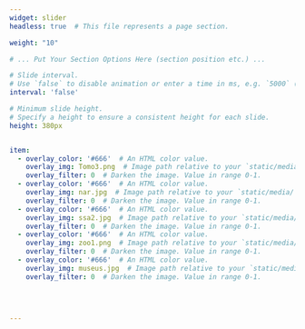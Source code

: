 ```yaml
---
widget: slider
headless: true  # This file represents a page section.

weight: "10"

# ... Put Your Section Options Here (section position etc.) ...

# Slide interval.
# Use `false` to disable animation or enter a time in ms, e.g. `5000` (5s).
interval: 'false'

# Minimum slide height.
# Specify a height to ensure a consistent height for each slide.
height: 380px


item:
  - overlay_color: '#666'  # An HTML color value.
    overlay_img: Tomo3.png  # Image path relative to your `static/media/` folder
    overlay_filter: 0  # Darken the image. Value in range 0-1. 
  - overlay_color: '#666'  # An HTML color value.
    overlay_img: nar.jpg  # Image path relative to your `static/media/` folder
    overlay_filter: 0  # Darken the image. Value in range 0-1.  
  - overlay_color: '#666'  # An HTML color value.
    overlay_img: ssa2.jpg  # Image path relative to your `static/media/` folder
    overlay_filter: 0  # Darken the image. Value in range 0-1.
  - overlay_color: '#666'  # An HTML color value.
    overlay_img: zoo1.png  # Image path relative to your `static/media/` folder
    overlay_filter: 0  # Darken the image. Value in range 0-1.
  - overlay_color: '#666'  # An HTML color value.
    overlay_img: museus.jpg  # Image path relative to your `static/media/` folder
    overlay_filter: 0  # Darken the image. Value in range 0-1.  
  
 

    
---
```


